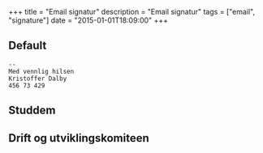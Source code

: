 +++
title = "Email signatur"
description = "Email signatur"
tags = ["email", "signature"]
date = "2015-01-01T18:09:00"
+++



## Default

    
    --
    Med vennlig hilsen
    Kristoffer Dalby
    456 73 429

## Studdem

## Drift og utviklingskomiteen
